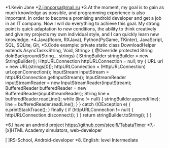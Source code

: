 *1.Kevin Jane *2.jinncorsa@mail.ru *3.At the moment, my goal is to gain as much knowledge as possible, and programming experience is also important. In order to become a promising android developer and get a job in an IT company. Now I will do everything to achieve this goal. My strong point is quick adaptation to new conditions, the ability to think creatively and give my projects my own individual style, and I can quickly learn new knowledge. *4.Java(Room, RXJava), Python(PyGame, TKinter), JavaScript, SQL, SQLite, Git, *5.Code example: private static class DownloadHelper extends AsyncTask<String, Void, String> { @Override protected String doInBackground(String... strings) { StringBuilder stringBuilder = new StringBuilder(); HttpURLConnection httpURLConnection = null; try { URL url = new URL(strings[0]); httpURLConnection = (HttpURLConnection) url.openConnection(); InputStream inputStream = httpURLConnection.getInputStream(); InputStreamReader inputStreamReader = new InputStreamReader(inputStream); BufferedReader bufferedReader = new BufferedReader(inputStreamReader); String line = bufferedReader.readLine(); while (line != null) { stringBuilder.append(line); line = bufferedReader.readLine(); } } catch (IOException e) { e.printStackTrace(); } finally { if (httpURLConnection != null) { httpURLConnection.disconnect(); } } return stringBuilder.toString(); } }

*6.I have an android project https://github.com/steelfl/TabataTimer *7.- [x]HTML Academy simulators, web-developer

[ ]RS-School, Android-developer *8. English: level Intermediate
